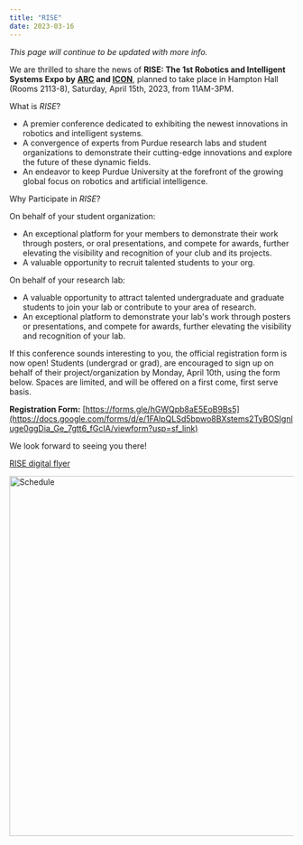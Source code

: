 ```yaml
---
title: "RISE"
date: 2023-03-16
---
```



_This page will continue to be updated with more info._

We are thrilled to share the news of **RISE: The 1st Robotics and Intelligent Systems Expo by [ARC](https://www.purduearc.com/) and [ICON](https://engineering.purdue.edu/ICON)**, planned to take place in Hampton Hall (Rooms 2113-8), Saturday, April 15th, 2023, from 11AM-3PM.

What is *RISE*?

- A premier conference dedicated to exhibiting the newest innovations in robotics and intelligent systems.
- A convergence of experts from Purdue research labs and student organizations to demonstrate their cutting-edge innovations and explore the future of these dynamic fields.
- An endeavor to keep Purdue University at the forefront of the growing global focus on robotics and artificial intelligence.

Why Participate in *RISE*?

On behalf of your student organization:
- An exceptional platform for your members to demonstrate their work through posters, or oral presentations, and compete for awards, further elevating the visibility and recognition of your club and its projects.
- A valuable opportunity to recruit talented students to your org.

On behalf of your research lab:
- A valuable opportunity to attract talented undergraduate and graduate students to join your lab or contribute to your area of research.
- An exceptional platform to demonstrate your lab's work through posters or presentations, and compete for awards, further elevating the visibility and recognition of your lab.

If this conference sounds interesting to you, the official registration form is now open! Students (undergrad or grad), are encouraged to sign up on behalf of their project/organization by Monday, April 10th, using the form below. Spaces are limited, and will be offered on a first come, first serve basis.

**Registration Form:**
[https://forms.gle/hGWQpb8aE5EoB9Bs5](https://docs.google.com/forms/d/e/1FAIpQLSd5bpwo8BXstems2TyBOSIgnluge0ggDia_Ge_7gtt6_fGcIA/viewform?usp=sf_link)

We look forward to seeing you there!

[RISE digital flyer](https://user-images.githubusercontent.com/91227447/231076140-510b7336-e007-49c9-a92d-c176829478d6.jpeg)

<img width="638" alt="Schedule" src="https://user-images.githubusercontent.com/91227447/230696866-196885f5-ad22-4804-abf3-ea5e9d7a237b.png">
